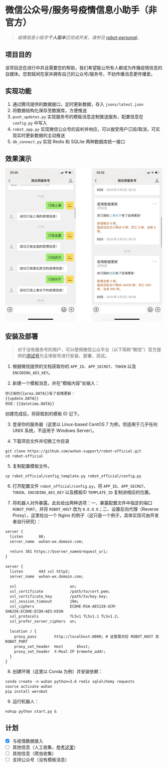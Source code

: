 # 微信公众号/服务号疫情信息小助手（非官方）

> *疫情信息小助手**个人版本**已完成开发，请参见 [robot-personal](https://github.com/wuhan-support/robot-personal)。*


## 项目目的
该项目还在进行中并且需要您的帮助，我们希望能让所有人都成为传播疫情信息的自媒体。您若赋闲在家并拥有自己的公众号/服务号，不妨传播消息更传播爱。


## 实现功能
1. 通过腾讯提供的数据接口，定时更新数据，存入 `jsons/latest.json`
2. 将数据结构化保存至数据库，方便推送
3. `push_updates.py` 实现服务号的模板消息定制推送服务，配置信息在 `config.py` 中写入
4. `robot_app.py` 实现微信公众号的监听并响应，可以接受用户订阅/取消，可实现实时更新数据的主动推送
5. `db_connect.py` 实现 Redis 和 SQLite 两种数据库统一接口


## 效果演示

![订阅演示](./assets/images/subscription-demo.jpg)


## 安装及部署

> 对于没有服务号的用户，可以使用微信公众平台（以下简称“微信”）官方提供的[测试号](https://mp.weixin.qq.com/debug/cgi-bin/sandbox?t=sandbox/login)为主体账号进行安装、部署、测试。

1. 根据微信提供的文档获取你的 `APP_ID`、`APP_SECRET`、`TOKEN` 以及 `ENCODING_AES_KEY`。

2. 新建一个模板消息，并在“模板内容”处输入：
```
你订阅的{{area.DATA}}有了疫情更新：
{{update.DATA}}
时间：{{datetime.DATA}}
```
创建完成后，将获取到的模板 ID 记下。

3. 登录你的服务器（这里以 Linux-based CentOS 7 为例，但适用于几乎任何 UNIX 系统，不适用于 Windows Server）。

4. 下载项目文件并切换工作目录
```shell
git clone https://github.com/wuhan-support/robot-official.git
cd robot-official
```

5. 复制配置模板文件。
```shell
cp robot_official/config_template.py robot_official/config.py
```

6. 打开配置文件 `robot_official/config.py`，将 `APP_ID`、`APP_SECRET`、`TOKEN`、`ENCODING_AES_KEY` 以及模板ID `TEMPLATE_ID` 复制进相应的位置。

7. 将机器人对外暴露。此处给出两种选项：一、暴露配置文件中指定的端口 `ROBOT_PORT`，并将 `ROBOT_HOST` 改为 `0.0.0.0`；二、设置反向代理（Reverse  Proxy），这里给出一个 Nginx 的例子（这只是一个例子，具体实现可由开发者自行研究）：
```nginx
server {
  listen       80;
  server_name  wuhan-wx.domain.com;

  return 301 https://$server_name$request_uri;
}

server {
  listen       443 ssl http2;
  server_name  wuhan-wx.domain.com;

  ssl                        on;
  ssl_certificate            /path/to/cert.pem;
  ssl_certificate_key        /path/to/key.key;
  ssl_session_timeout        10m;
  ssl_ciphers                ECDHE-RSA-AES128-GCM-SHA256:ECDHE:ECDH:AES:HIGH
  ssl_protocols              TLSv1 TLSv1.1 TLSv1.2;
  ssl_prefer_server_ciphers  on;

  location / {
    proxy_pass        http://localhost:8000; # 这里需对应 ROBOT_HOST 及 ROBOT_PORT
    proxy_set_header  Host      $host;
    proxy_set_header  X-Real-IP $remote_addr;
  }
}
```

8. 创建环境（这里以 Conda 为例）并安装依赖：
```shell
conda create -n wuhan python=3.6 redis sqlalchemy requests
source activate wuhan
pip install werobot
```

9. 运行机器人：
```shell
nohup python start.py &
```


## 计划
- [x] 与疫情数据接入
- [ ] 其他信息（人工收集，[参考这里](http://feiyan.help)）
- [ ] 其他信息（爬虫收集）
- [ ] 支持公众号（没有模板消息）
